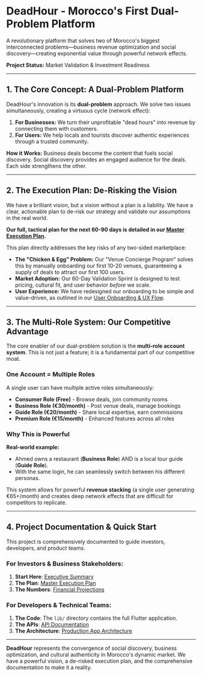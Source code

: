 # DeadHour - Morocco's First Dual-Problem Platform

A revolutionary platform that solves two of Morocco's biggest interconnected problems—business revenue optimization and social discovery—creating exponential value through powerful network effects.

**Project Status:** Market Validation & Investment Readiness

---

## 1. The Core Concept: A Dual-Problem Platform

DeadHour's innovation is its **dual-problem** approach. We solve two issues simultaneously, creating a virtuous cycle (network effect):

1.  **For Businesses:** We turn their unprofitable "dead hours" into revenue by connecting them with customers.
2.  **For Users:** We help locals and tourists discover authentic experiences through a trusted community.

**How it Works:** Business deals become the content that fuels social discovery. Social discovery provides an engaged audience for the deals. Each side strengthens the other.

---

## 2. The Execution Plan: De-Risking the Vision

We have a brilliant vision, but a vision without a plan is a liability. We have a clear, actionable plan to de-risk our strategy and validate our assumptions in the real world.

**Our full, tactical plan for the next 60-90 days is detailed in our [Master Execution Plan](docs/14_master_execution_plan.md).**

This plan directly addresses the key risks of any two-sided marketplace:

-   **The "Chicken & Egg" Problem:** Our "Venue Concierge Program" solves this by manually onboarding our first 10-20 venues, guaranteeing a supply of deals to attract our first 100 users.
-   **Market Adoption:** Our 60-Day Validation Sprint is designed to test pricing, cultural fit, and user behavior *before* we scale.
-   **User Experience:** We have redesigned our onboarding to be simple and value-driven, as outlined in our [User Onboarding & UX Flow](docs/16_user_onboarding_and_ux_flow.md).

---

## 3. The Multi-Role System: Our Competitive Advantage

The core enabler of our dual-problem solution is the **multi-role account system**. This is not just a feature; it is a fundamental part of our competitive moat.

### One Account = Multiple Roles

A single user can have multiple active roles simultaneously:

*   **Consumer Role (Free)** - Browse deals, join community rooms
*   **Business Role (€30/month)** - Post venue deals, manage bookings
*   **Guide Role (€20/month)** - Share local expertise, earn commissions
*   **Premium Role (€15/month)** - Enhanced features across all roles

### Why This is Powerful

**Real-world example:**
*   Ahmed owns a restaurant (**Business Role**) AND is a local tour guide (**Guide Role**).
*   With the same login, he can seamlessly switch between his different personas.

This system allows for powerful **revenue stacking** (a single user generating €65+/month) and creates deep network effects that are difficult for competitors to replicate.

---

## 4. Project Documentation & Quick Start

This project is comprehensively documented to guide investors, developers, and product teams.

### For Investors & Business Stakeholders:
1.  **Start Here**: [Executive Summary](docs/01_executive_summary_MERGED.md)
2.  **The Plan**: [Master Execution Plan](docs/14_master_execution_plan.md)
3.  **The Numbers**: [Financial Projections](docs/04_financial_projections_MERGED.md)

### For Developers & Technical Teams:
1.  **The Code**: The `lib/` directory contains the full Flutter application.
2.  **The APIs**: [API Documentation](docs/development/17_api_documentation.md)
3.  **The Architecture**: [Production App Architecture](docs/07_production_app_architecture_MERGED.md)

---

**DeadHour** represents the convergence of social discovery, business optimization, and cultural authenticity in Morocco's dynamic market. We have a powerful vision, a de-risked execution plan, and the comprehensive documentation to make it a reality.
